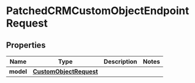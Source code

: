 
# PatchedCRMCustomObjectEndpointRequest

## Properties
Name | Type | Description | Notes
------------ | ------------- | ------------- | -------------
**model** | [**CustomObjectRequest**](CustomObjectRequest.md) |  | 



